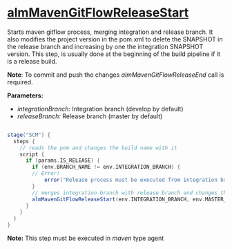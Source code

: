 # [almMavenGitFlowReleaseStart](/vars/almMavenGitFlowReleaseStart.groovy)

Starts maven gitflow process,  merging integration and release branch. 
It also modifies the project version in the pom.xml to delete the SNAPSHOT in the release branch and increasing by one the integration SNAPSHOT version. This step, is usually done at the beginning of the build pipeline if it is a release build.

**Note**: To commit and push the changes _almMavenGitFlowReleaseEnd_ call is required.

**Parameters:**
- *integrationBranch:* Integration branch (develop by default)
- *releaseBranch:* Release branch (master by default)

```groovy

stage("SCM") {
  steps {
    // reads the pom and changes the build name with it
	script {
	  if (params.IS_RELEASE) {
        if (env.BRANCH_NAME != env.INTEGRATION_BRANCH) {
		// Error!
			error("Release process must be executed from integration branch: " + env.INTEGRATION_BRANCH )
	    }
		// merges integration branch with release branch and changes the pom version
	    almMavenGitFlowReleaseStart(env.INTEGRATION_BRANCH, env.MASTER_BRANCH)
	  }
    }
  }
}

```

**Note:** This step must be executed in *maven* type agent